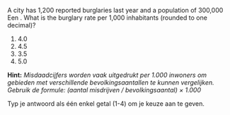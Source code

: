 A city has 1,200 reported burglaries last year and a population of 300,000 Een . What is the burglary rate per 1,000 inhabitants (rounded to one decimal)?

1.	4.0
2.	4.5
3.	3.5
4.	5.0

**Hint:** *Misdaadcijfers worden vaak uitgedrukt per 1.000 inwoners om gebieden met verschillende bevolkingsaantallen te kunnen vergelijken. Gebruik de formule: (aantal misdrijven / bevolkingsaantal) × 1.000*

Typ je antwoord als één enkel getal (1-4) om je keuze aan te geven.

